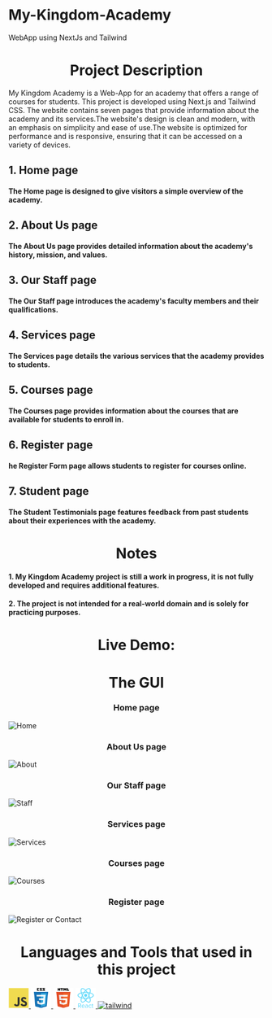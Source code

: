# My-Kingdom-Academy

WebApp using NextJs and Tailwind

<h1 align="center">Project Description </h1>

My Kingdom Academy is a Web-App for an academy that offers a range of courses for students. This project is developed using Next.js and Tailwind CSS. The website contains seven pages that provide information about the academy and its services.The website's design is clean and modern, with an emphasis on simplicity and ease of use.The website is optimized for performance and is responsive, ensuring that it can be accessed on a variety of devices.

<h2 align="left">1. Home page</h2>
<h4 align="left">The Home page is designed to give visitors a simple overview of the academy.</h4>
<h2 align="left">2. About Us page</h2>
<h4 align="left">The About Us page provides detailed information about the academy's history, mission, and values.</h4>
<h2 align="left">3. Our Staff page</h2>
<h4 align="left">The Our Staff page introduces the academy's faculty members and their qualifications.</h4>
<h2 align="left">4. Services page</h2>
<h4 align="left">The Services page details the various services that the academy provides to students.</h4>
<h2 align="left">5. Courses page</h2>
<h4 align="left">The Courses page provides information about the courses that are available for students to enroll in.</h4>
<h2 align="left">6. Register page</h2>
<h4 align="left">he Register Form page allows students to register for courses online.</h4>
<h2 align="left">7. Student page</h2>
<h4 align="left">The Student Testimonials page features feedback from past students about their experiences with the academy.</h4>



<h1 align="center">Notes</h1>
<h4 align="left">1. My Kingdom Academy project is still a work in progress, it is not fully developed and requires additional features. </h4>
<h4 align="left">2. The project is not intended for a real-world domain and is solely for practicing purposes.</h4>




<h1 align="center">Live Demo: </h1>



<h1 align="center">The GUI</h1>



<h3 align="center">Home page</h3>

![Home](https://github.com/TheMostafax/My-Kingdom-Academy/assets/81190585/2791199f-9c81-4ef1-995e-dc3ded572ba4)


<h3 align="center">About Us page</h3>

![About](https://github.com/TheMostafax/My-Kingdom-Academy/assets/81190585/1bccd0f8-4a69-49fb-ad2c-b0c4ab033265)


<h3 align="center">Our Staff page</h3>

![Staff](https://github.com/TheMostafax/My-Kingdom-Academy/assets/81190585/38f35447-e033-430c-a8d2-ed766e74d38d)


<h3 align="center">Services page</h3>

![Services](https://github.com/TheMostafax/My-Kingdom-Academy/assets/81190585/7baaaafb-7fe0-4a41-a47c-539eb7d6c891)


<h3 align="center">Courses page</h3>

![Courses](https://github.com/TheMostafax/My-Kingdom-Academy/assets/81190585/8f617572-c2f0-417b-bb1b-80a9bb7d5497)


<h3 align="center">Register page</h3>

![Register or Contact](https://github.com/TheMostafax/My-Kingdom-Academy/assets/81190585/776412a6-596c-44c2-b22a-90b2236db63c)







  

<h1 align="center">Languages and Tools that used in this project</h1>
<a href="https://developer.mozilla.org/en-US/docs/Web/JavaScript" target="_blank" rel="noreferrer">
        <img src="https://raw.githubusercontent.com/devicons/devicon/master/icons/javascript/javascript-original.svg" alt="javascript" width="40" height="40"/>
      </a><a href="https://www.w3schools.com/css/" target="_blank" rel="noreferrer">
        <img src="https://raw.githubusercontent.com/devicons/devicon/master/icons/css3/css3-original-wordmark.svg" alt="css3" width="40" height="40"/>
      </a><a href="https://www.w3.org/html/" target="_blank" rel="noreferrer">
        <img src="https://raw.githubusercontent.com/devicons/devicon/master/icons/html5/html5-original-wordmark.svg" alt="html5" width="40" height="40"/>
      </a><a href="https://reactjs.org/" target="_blank" rel="noreferrer">
        <img src="https://raw.githubusercontent.com/devicons/devicon/master/icons/react/react-original-wordmark.svg" alt="react" width="40" height="40"/>
      </a><a href="https://tailwindcss.com/" target="_blank" rel="noreferrer">
        <img src="https://www.vectorlogo.zone/logos/tailwindcss/tailwindcss-icon.svg" alt="tailwind" width="40" height="40"/>
      </a>
